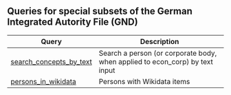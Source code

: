 ## Queries for special subsets of the German Integrated Autority File (GND)

Query | Description
------|------------
[search_concepts_by_text](http://zbw.eu/beta/sparql-lab/?endpoint=http://zbw.eu/beta/sparql/econ_pers/query&queryRef=https://api.github.com/repos/jneubert/sparql-queries/contents/econ_pers/search_concepts_by_text.rq) | Search a person (or corporate body, when applied to econ_corp) by text input
[persons_in_wikidata](http://zbw.eu/beta/sparql-lab/?endpoint=http://zbw.eu/beta/sparql/econ_pers/query&queryRef=https://api.github.com/repos/jneubert/sparql-queries/contents/econ_pers/persons_in_wikidata.rq) | Persons with Wikidata items


